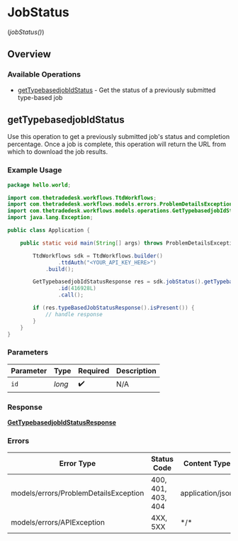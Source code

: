 # JobStatus
(*jobStatus()*)

## Overview

### Available Operations

* [getTypebasedjobIdStatus](#gettypebasedjobidstatus) - Get the status of a previously submitted type-based job

## getTypebasedjobIdStatus

Use this operation to get a previously submitted job's status and completion percentage.
Once a job is complete, this operation will return the URL from which to download the job results.

### Example Usage

```java
package hello.world;

import com.thetradedesk.workflows.TtdWorkflows;
import com.thetradedesk.workflows.models.errors.ProblemDetailsException;
import com.thetradedesk.workflows.models.operations.GetTypebasedjobIdStatusResponse;
import java.lang.Exception;

public class Application {

    public static void main(String[] args) throws ProblemDetailsException, Exception {

        TtdWorkflows sdk = TtdWorkflows.builder()
                .ttdAuth("<YOUR_API_KEY_HERE>")
            .build();

        GetTypebasedjobIdStatusResponse res = sdk.jobStatus().getTypebasedjobIdStatus()
                .id(416928L)
                .call();

        if (res.typeBasedJobStatusResponse().isPresent()) {
            // handle response
        }
    }
}
```

### Parameters

| Parameter          | Type               | Required           | Description        |
| ------------------ | ------------------ | ------------------ | ------------------ |
| `id`               | *long*             | :heavy_check_mark: | N/A                |

### Response

**[GetTypebasedjobIdStatusResponse](../../models/operations/GetTypebasedjobIdStatusResponse.md)**

### Errors

| Error Type                            | Status Code                           | Content Type                          |
| ------------------------------------- | ------------------------------------- | ------------------------------------- |
| models/errors/ProblemDetailsException | 400, 401, 403, 404                    | application/json                      |
| models/errors/APIException            | 4XX, 5XX                              | \*/\*                                 |